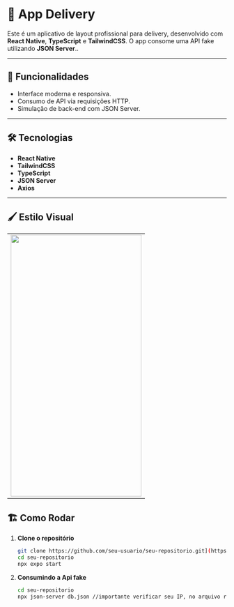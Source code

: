# 📱 **App Delivery**

Este é um aplicativo de layout profissional para delivery, desenvolvido com **React Native**, **TypeScript** e **TailwindCSS**. O app consome uma API fake utilizando **JSON Server**..

---

## 🚀 **Funcionalidades**

- Interface moderna e responsiva.
- Consumo de API via requisições HTTP.
- Simulação de back-end com JSON Server.

---

## 🛠️ **Tecnologias**

- **React Native**
- **TailwindCSS**
- **TypeScript**
- **JSON Server**
- **Axios**

---
## 🖌️ Estilo Visual

<table align="center">
  <tr>
    <td>
      <img src="./assets/videos/video.gif" width="300" height="600" />
    </td>
  </tr>
</table>

## 🏗️ **Como Rodar**

1. **Clone o repositório**  
   ```bash
   git clone https://github.com/seu-usuario/seu-repositorio.git](https://github.com/primonmari/delivery.git
   cd seu-repositorio
   npx expo start

2. **Consumindo a Api fake**  
   ```bash
   cd seu-repositorio
   npx json-server db.json //importante verificar seu IP, no arquivo restaurants
